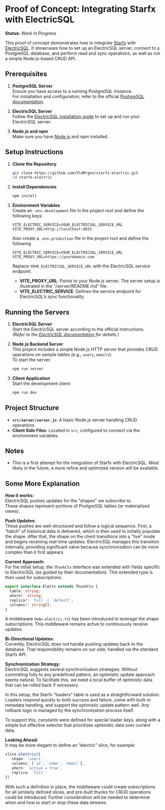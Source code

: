 # Proof of Concept: Integrating Starfx with ElectricSQL

**Status:** *Work in Progress*

This proof of concept demonstrates how to integrate [Starfx](https://starfx.bower.sh/) with [ElectricSQL](https://electric-sql.com/). It showcases how to set up an ElectricSQL server, connect to a PostgreSQL database, and perform read and sync operations, as well as run a simple Node.js-based CRUD API.

## Prerequisites

1. **PostgreSQL Server**  
   Ensure you have access to a running PostgreSQL instance.  
   For installation and configuration, refer to the official [PostgreSQL documentation](https://www.postgresql.org/docs/).

2. **ElectricSQL Server**  
   Follow the [ElectricSQL installation guide](https://electric-sql.com/docs/guides/installation) to set up and run your ElectricSQL server.

3. **Node.js and npm**  
   Make sure you have [Node.js](https://nodejs.org/) and npm installed.

## Setup Instructions

1. **Clone the Repository**  
   ```bash
   git clone https://github.com/VldMrgnn/starfx-electric.git
   cd starfx-electric
   ```

2. **Install Dependencies**  
   ```bash
   npm install
   ```

3. **Environment Variables**  
   Create an `.env.development` file in the project root and define the following keys:
   ```env
   VITE_ELECTRIC_SERVICE=YOUR_ELECTRICSQL_SERVICE_URL
   VITE_PROXY_URL=http://localhost:8033
   ```
    Also create a `.env.production` file in the project root and define the following
    ```env
    VITE_ELECTRIC_SERVICE=YOUR_ELECTRICSQL_SERVICE_URL
    VITE_PROXY_URL=https://yourdomain.com
    ```

    Replace `YOUR_ELECTRICSQL_SERVICE_URL` with the ElectricSQL service endpoint.

   - **VITE_PROXY_URL**: Points to your Node.js server. The server setup is illustrated in the "/server/README.md" file.
   - **VITE_ELECTRIC_SERVICE**: Defines the service endpoint for ElectricSQL’s sync functionality.

## Running the Servers

1. **ElectricSQL Server**  
   Start the ElectricSQL server according to the official instructions.  
   *(Refer to the [ElectricSQL documentation](https://electric-sql.com/docs/guides/installation) for details.)*

2. **Node.js Backend Server**  
   This project includes a simple Node.js HTTP server that provides CRUD operations on sample tables (e.g., `users`, `emails`).  
   To start the server:
   ```bash
   npm run server
   ```

3. **Client Application**  
   Start the development client:
   ```bash
   npm run dev
   ```

## Project Structure

- **`src/server/server.js`**: A basic Node.js server handling CRUD operations.
- **Client Side Files**: Located in `src`, configured to connect via the environment variables.

## Notes

- This is a first attempt for the integration of Starfx with ElectricSQL. Most likely in the future, a more refine and optimized version will be available.

<!-- this is a plan of action. not exactly accomplished yet. -->
 <!-- by schema -> api-mdw = subscribe (initialize then go live)
 by api -> start/stop stream
 by api -> parse to store.
 by api -> optimistic operations - insert, update, delete.
 -->
## Some More Explanation

**How it works:**  
ElectricSQL pushes updates for the "shapes" we subscribe to.  
These shapes represent portions of PostgreSQL tables (or materialized views).

**Push Updates:**  
These pushes are well-structured and follow a logical sequence. First, a “batch” of historical data is delivered, which is then used to initially populate the shape. After that, the shape on the client transitions into a "live" mode and begins receiving real-time updates. ElectricSQL manages this transition internally, providing significant value because synchronization can be more complex than it first appears.

**Current Approach:**  
For the initial setup, the `ThunkCtx` interface was extended with fields specific to ElectricSQL (as guided by their documentation). This extended type is then used for subscriptions:

```typescript
export interface EleCtx extends ThunkCtx {
  table: string;
  where?: string;
  replica?: `full` | `default`;
  columns?: string[];
}
```

A middleware (`mdw-electric.ts`) has been introduced to leverage the shape subscriptions. This middleware remains active to continuously receive updates.

**Bi-Directional Updates:**  
Currently, ElectricSQL does not handle pushing updates back to the database. That responsibility remains on our side, handled via the standard Starfx API.

**Synchronization Strategy:**  
ElectricSQL suggests several synchronization strategies. Without committing fully to any predefined pattern, an optimistic update approach seems natural. To facilitate this, we need a local buffer of optimistic data that can be rolled back if necessary.

In this setup, the Starfx "loaders" table is used as a straightforward solution. Loaders respond quickly to both success and failure, come with built-in metadata handling, and support the optimistic update pattern well. Any rollback logic is managed by the synchronization process itself.

To support this, constants were defined for special loader keys, along with a simple but effective selector that prioritizes optimistic data over current data.

**Looking Ahead:**  
It may be more elegant to define an “electric” slice, for example:

```typescript
slice.electric({
   shape: `users`,
   columns: [`id`, `name`, `email`],
   where: `active = true`,
   replica: `full`
})
```

With such a definition in place, the middleware could create subscriptions for all similarly defined slices, and pre-built thunks for CRUD operations could be introduced. Further consideration will be needed to determine when and how to start or stop these data streams.
